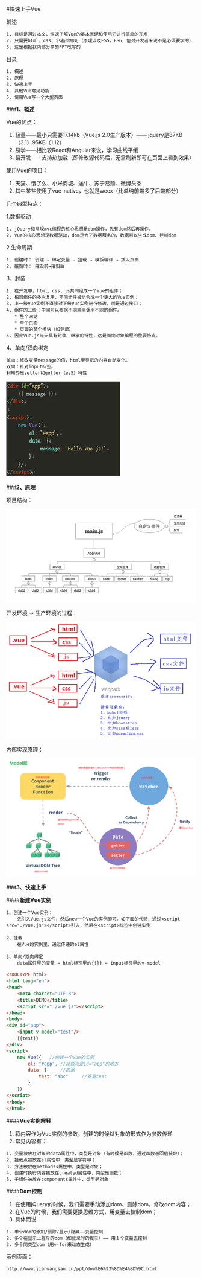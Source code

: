 ﻿#快速上手Vue

前述

    1. 目标是通过本文，快速了解Vue的基本原理和使用它进行简单的开发
    2. 只需要html、css、js基础即可（原理涉及ES5，ES6，但对开发者来说不是必须要学的）
    3. 这是根据我内部分享的PPT改写的


目录

    1. 概述
    2. 原理
    3. 快速上手
    4. 其他Vue常见功能
    5. 使用Vue写一个大型页面

###**1、概述**

Vue的优点：

1. 轻量——最小只需要17.14kb（Vue.js 2.0生产版本）—— jquery是87KB（3.1）95KB（1.12）
2. 易学——相比较React和Angular来说，学习曲线平缓
3. 易开发——支持热加载（即修改源代码后，无需刷新即可在页面上看到效果）

<p><p>

使用Vue的项目：

1. 天猫、饿了么、小米商城、途牛、苏宁易购、微博头条
2. 其中某些使用了vue-native，也就是weex（比单纯前端多了后端部分）

<p><p>

几个典型特点：

1.数据驱动

    1. jQuery和常规mvc编程的核心思想是dom操作，先有dom然后再操作。
    2. Vue的核心思想是数据驱动，dom是为了数据服务的，数据可以生成dom、控制dom

2.生命周期

    1. 创建时： 创建 → 绑定变量 → 挂载 → 模板编译 → 插入页面
    2. 摧毁时： 摧毁前→摧毁后

3、封装

    1. 在开发中，html、css、js共同组成一个Vue的组件；
    2. 相同组件的多次复用，不同组件被组合成一个更大的Vue实例；
    3. 上一级Vue实例不直接对下级Vue实例进行修改，而是通过接口；
    4. 组件的三级：中间可以根据不同端来调用不同的组件。
       * 整个网站
       * 单个页面
       * 页面的某个模块（如登录）
    5. 因此Vue.js先天具有封装、继承的特性，这是面向对象编程的重要特点。

4、单向/双向绑定

    单向：修改变量message的值，html里显示的内容自动变化。
    双向：针对input标签。
    利用的是setter和getter（es5）特性
    
<img src='./01.png'>

###**2、原理**

项目结构：

<img src='02.png'/>

开发环境 → 生产环境的过程：

<img src='03.png'/>

内部实现原理：

<img src='04.png'/>

###**3、快速上手**

####**新建Vue实例**

```
1、创建一个Vue实例：
    先引入Vue.js文件，然后new一个Vue的实例即可。如下面的代码，通过<script src="./vue.js"></script>引入，然后在<script>标签中创建实例

2、挂载
    在Vue的实例里，通过传递的el属性

3、单向/双向绑定
    data属性里的变量 = html标签里的{{}} = input标签里的v-model
```

```html
<!DOCTYPE html>
<html lang="en">
<head>
    <meta charset="UTF-8">
    <title>DEMO</title>
    <script src="./vue.js"></script>
</head>
<body>
<div id="app">
    <input v-model="test"/>
    {{test}}
</div>
<script>
    new Vue({   //创建一个Vue的实例  
        el: "#app", //挂载点是id="app"的地方
        data: {     //数据
            test: "abc"     //变量test
        }
    })
</script>
</body>
</html>
```


####**Vue实例解释**

1. 将内容作为Vue实例的参数，创建的时候以对象的形式作为参数传递
2. 常见内容有：

```
1. 变量被放在对象的data属性中，类型是对象（有时候是函数，通过函数返回值获取）；
2. 挂载点被放在el属性中，类型是字符串；
3. 方法被放在methodss属性中，类型是对象；
4. 创建时执行内容被放在created属性中，类型是函数；
5. 子组件被放在components属性中，类型是对象 
```

####**Dom控制**

1. 在使用jQuery的时候，我们需要手动添加dom、删除dom，修改dom内容；
2. 在Vue的时候，我们需要更换思维方式，用变量去控制dom；
3. 具体而说：

```
1. 单个dom的添加/删除/显示/隐藏——变量控制
2. 多个在显示上互斥的dom（如登录时的提示）—— 用１个变量去控制
3. 多个同类型dom（用v-for来动态生成）
```

示例页面：

```
http://www.jianwangsan.cn/ppt/dom%E6%93%8D%E4%BD%9C.html
```